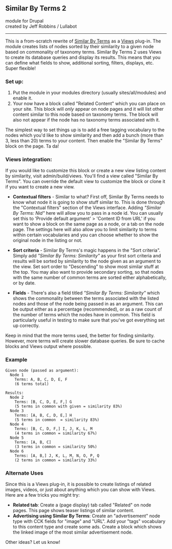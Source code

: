 ## Similar By Terms 2 ##
module for Drupal  
created by Jeff Robbins / Lullabot
- - - - - - - - - - - - - - - - - -

This is a from-scratch rewrite of [Similar By Terms](http://drupal.org/project/similarterms) as a [Views](http://drupal.org/project/views) plug-in. The module creates lists of nodes sorted by their similarity to a given node based on commonality of taxonomy terms. Similar By Terms 2 uses Views to create its database queries and display its results. This means that you can define what fields to show, additional sorting, filters, displays, etc. Super flexible!

### Set up: ###

1) Put the module in your modules directory (usually sites/all/modules) and enable it.
2) Your now have a block called "Related Content" which you can place on your site. This block will *only* appear on node pages and it will list other content similar to this node based on taxonomy terms. The block will also not appear if the node has no taxonomy terms associated with it.

The simplest way to set things up is to add a free tagging vocabulary to the nodes which you'd like to show similarity and then add a bunch (more than 3, less than 20) terms to your content. Then enable the "Similar By Terms" block on the page. Ta da!

### Views integration: ###

If you would like to customize this block or create a new view listing content by similarity, visit admin/build/views. You'll find a view called "Similar By Terms". You can override the default view to customize the block or clone it if you want to create a new view.

- **Contextual filters** - Similar to what? First off, Similar By Terms needs to know what node it is going to show stuff similar to. This is done through the "Contextual filters" section of the Views interface. Adding *"Similar By Terms: Nid"* here will allow you to pass in a node id. You can usually set this to 'Provide default argument' > 'Content ID from URL' if you want to show a block on the same page as a node, or a tab on the node page. The settings here will also allow you to limit similarity to terms within certain vocabularies and you can choose whether to show the original node in the listing or not.

- **Sort criteria** - Similar By Terms's magic happens in the "Sort criteria". Simply add *"Similar By Terms: Similarity"* as your first sort criteria and results will be sorted by similarity to the node given as an argument to the view. Set sort order to "Descending" to show most similar stuff at the top. You may also want to provide secondary sorting, so that nodes with the same number of common terms are sorted either alphabetically, or by date.

- **Fields** - There's also a field titled *"Similar By Terms: Similarity"* which shows the commonality between the terms associated with the listed nodes and those of the node being passed in as an argument. This can be output either as a percentage (recommended), or as a raw count of the number of terms which the nodes have in common. This field is particularly useful in testing to make sure that you've got everything set up correctly.

Keep in mind that the more terms used, the better for finding similarity. However, more terms will create slower database queries. Be sure to cache blocks and Views output where possible.

### Example ###

    Given node (passed as argument):
      Node 1
        Terms: A, B, C, D, E, F
        (6 terms total)
  
    Results:
      Node 2
        Terms: [B, C, D, E, F,] G
        (5 terms in common with given = similarity 83%)
      Node 3
        Terms: [A, B, C, D, E,] H
        (5 terms in common  = similarity 83%)
      Node 4
        Terms: [B, C, D, F,] I, J, K, L, M
        (4 terms in common = similarity 67%)
      Node 5
        Terms: [A, B, C]
        (3 terms in common = similarity 50%)
      Node 6
        Terms: [A, B,] J, K, L, M, N, O, P, Q
        (2 terms in common = similarity 33%)
        

### Alternate Uses ###
Since this is a Views plug-in, it is possible to create listings of related images, videos, or just about anything which you can show with Views. Here are a few tricks you might try:

- __Related tab__: Create a (page display) tab called "Related" on node pages. This page shows teaser listings of similar content.
- __Advertising using Similar By Terms__: Create an "advertisement" node type with CCK fields for "image" and "URL". Add your "tags" vocabulary to this content type and create some ads. Create a block which shows the linked image of the most similar advertisement node.

Other ideas? Let us know!